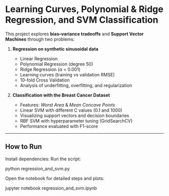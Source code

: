 # Learning Curves, Polynomial & Ridge Regression, and SVM Classification

This project explores **bias–variance tradeoffs** and **Support Vector Machines** through two problems:

1. **Regression on synthetic sinusoidal data**  
   - Linear Regression  
   - Polynomial Regression (degree 50)  
   - Ridge Regression (α = 0.001)  
   - Learning curves (training vs validation RMSE)  
   - 10-fold Cross Validation  
   - Analysis of underfitting, overfitting, and regularization  

2. **Classification with the Breast Cancer Dataset**  
   - Features: *Worst Area* & *Mean Concave Points*  
   - Linear SVM with different C values (0.1 and 1000)  
   - Visualizing support vectors and decision boundaries  
   - RBF SVM with hyperparameter tuning (GridSearchCV)  
   - Performance evaluated with F1-score  

---

## How to Run
Install dependencies:
Run the script:

python regression_and_svm.py


Open the notebook for detailed steps and plots:

jupyter notebook regression_and_svm.ipynb

